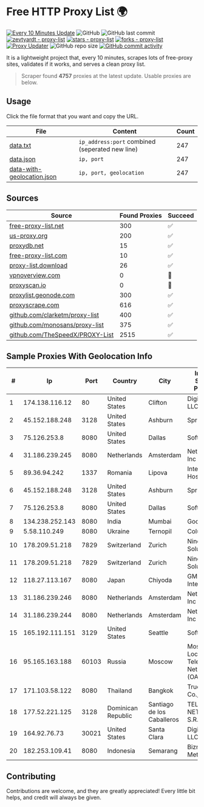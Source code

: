 
# Free HTTP Proxy List 🌍

[![Every 10 Minutes Update](https://github.com/mertguvencli/http-proxy-list/actions/workflows/main.yml/badge.svg?branch=main)](https://github.com/mertguvencli/http-proxy-list/actions/workflows/main.yml)
![GitHub](https://img.shields.io/github/license/mertguvencli/http-proxy-list)
![GitHub last commit](https://img.shields.io/github/last-commit/mertguvencli/http-proxy-list)
[![zevtyardt - proxy-list](https://img.shields.io/static/v1?label=zevtyardt&message=proxy-list&color=blue&logo=github)](https://github.com/zevtyardt/proxy-list "Go to GitHub repo")
[![stars - proxy-list](https://img.shields.io/github/stars/zevtyardt/proxy-list?style=social)](https://github.com/zevtyardt/proxy-list)
[![forks - proxy-list](https://img.shields.io/github/forks/zevtyardt/proxy-list?style=social)](https://github.com/zevtyardt/proxy-list)
[![Proxy Updater](https://github.com/zevtyardt/proxy-list/workflows/Proxy%20Updater/badge.svg)](https://github.com/zevtyardt/proxy-list/actions?query=workflow:"Proxy+Updater")
![GitHub repo size](https://img.shields.io/github/repo-size/zevtyardt/proxy-list)
[![GitHub commit activity](https://img.shields.io/github/commit-activity/m/zevtyardt/proxy-list?logo=commits)](https://github.com/zevtyardt/proxy-list/commits/main)

It is a lightweight project that, every 10 minutes, scrapes lots of free-proxy sites, validates if it works, and serves a clean proxy list.

> Scraper found **4757** proxies at the latest update. Usable proxies are below.

## Usage

Click the file format that you want and copy the URL.

|File|Content|Count|
|----|-------|-----|
|[data.txt](https://raw.githubusercontent.com/mertguvencli/http-proxy-list/main/proxy-list/data.txt)|`ip_address:port` combined (seperated new line)|247|
|[data.json](https://raw.githubusercontent.com/mertguvencli/http-proxy-list/main/proxy-list/data.json)|`ip, port`|247|
|[data-with-geolocation.json](https://raw.githubusercontent.com/mertguvencli/http-proxy-list/main/proxy-list/data-with-geolocation.json)|`ip, port, geolocation`|247|

## Sources

|Source|Found Proxies|Succeed|
|------|-------------|-------|
|[free-proxy-list.net](https://free-proxy-list.net)|300|✅|
|[us-proxy.org](https://www.us-proxy.org)|200|✅|
|[proxydb.net](http://proxydb.net)|15|✅|
|[free-proxy-list.com](https://free-proxy-list.com/?page=&port=&type%5B%5D=http&type%5B%5D=https&up_time=0&search=Search)|10|✅|
|[proxy-list.download](https://www.proxy-list.download/HTTP)|26|✅|
|[vpnoverview.com](https://vpnoverview.com/privacy/anonymous-browsing/free-proxy-servers)|0|🚫|
|[proxyscan.io](https://www.proxyscan.io)|0|🚫|
|[proxylist.geonode.com](https://proxylist.geonode.com/api/proxy-list?limit=300&page=1&sort_by=lastChecked&sort_type=desc&protocols=http,https)|300|✅|
|[proxyscrape.com](https://api.proxyscrape.com/v2/?request=displayproxies&protocol=http&timeout=10000&country=all&ssl=all&anonymity=all)|616|✅|
|[github.com/clarketm/proxy-list](https://raw.githubusercontent.com/clarketm/proxy-list/master/proxy-list-raw.txt)|400|✅|
|[github.com/monosans/proxy-list](https://raw.githubusercontent.com/monosans/proxy-list/main/proxies/http.txt)|375|✅|
|[github.com/TheSpeedX/PROXY-List](https://raw.githubusercontent.com/TheSpeedX/PROXY-List/master/http.txt)|2515|✅|


## Sample Proxies With Geolocation Info

|#|Ip|Port|Country|City|Internet Service Provider|
|-|--|----|-------|----|-------------------------|
|1|174.138.116.12|80|United States|Clifton|DigitalOcean, LLC|
|2|45.152.188.248|3128|United States|Ashburn|Sprint|
|3|75.126.253.8|8080|United States|Dallas|SoftLayer|
|4|31.186.239.245|8080|Netherlands|Amsterdam|NetSkope Inc|
|5|89.36.94.242|1337|Romania|Lipova|Interkvm Host SRL|
|6|45.152.188.248|3128|United States|Ashburn|Sprint|
|7|75.126.253.8|8080|United States|Dallas|SoftLayer|
|8|134.238.252.143|8080|India|Mumbai|Google LLC|
|9|5.58.110.249|8080|Ukraine|Ternopil|Columbus|
|10|178.209.51.218|7829|Switzerland|Zurich|Nine Internet Solutions AG|
|11|178.209.51.218|7829|Switzerland|Zurich|Nine Internet Solutions AG|
|12|118.27.113.167|8080|Japan|Chiyoda|GMO Internet, Inc.|
|13|31.186.239.246|8080|Netherlands|Amsterdam|NetSkope Inc|
|14|31.186.239.244|8080|Netherlands|Amsterdam|NetSkope Inc|
|15|165.192.111.151|3129|United States|Seattle|SoftLayer|
|16|95.165.163.188|60103|Russia|Moscow|Moscow Local Telephone Network (OAO MGTS)|
|17|171.103.58.122|8080|Thailand|Bangkok|True Internet Co., Ltd.|
|18|177.52.221.125|3128|Dominican Republic|Santiago de los Caballeros|TELERY NETWORKS, S.R.L|
|19|164.92.76.73|30021|United States|Santa Clara|DigitalOcean, LLC|
|20|182.253.109.41|8080|Indonesia|Semarang|Biznet Metronet|



## Contributing

Contributions are welcome, and they are greatly appreciated! Every
little bit helps, and credit will always be given.

